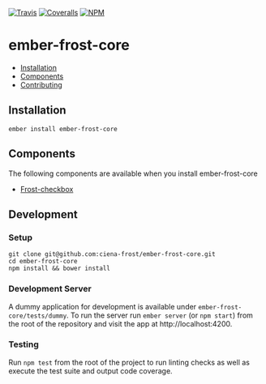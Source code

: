 [ci-img]: https://img.shields.io/travis/ciena-frost/ember-frost-core.svg "Travis CI Build Status"
[ci-url]: https://travis-ci.org/ciena-frost/ember-frost-core

[cov-img]: https://img.shields.io/coveralls/ciena-frost/ember-frost-core.svg "Coveralls Code Coverage"
[cov-url]: https://coveralls.io/github/ciena-frost/ember-frost-core

[npm-img]: https://img.shields.io/npm/v/ember-frost-core.svg "NPM Version"
[npm-url]: https://www.npmjs.com/package/ember-frost-core

[![Travis][ci-img]][ci-url] [![Coveralls][cov-img]][cov-url] [![NPM][npm-img]][npm-url]

# ember-frost-core

 * [Installation](#installation)
 * [Components](#components)
 * [Contributing](#contributing)

## Installation
```
ember install ember-frost-core
```

## Components
The following components are available when you install ember-frost-core

* [Frost-checkbox](frost-checkbox.md)


## Development
### Setup
```
git clone git@github.com:ciena-frost/ember-frost-core.git
cd ember-frost-core
npm install && bower install
```

### Development Server
A dummy application for development is available under `ember-frost-core/tests/dummy`.
To run the server run `ember server` (or `npm start`) from the root of the repository and
visit the app at http://localhost:4200.

### Testing
Run `npm test` from the root of the project to run linting checks as well as execute the test suite
and output code coverage.

